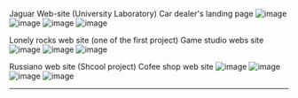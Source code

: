 Jaguar Web-site (University Laboratory)
Car dealer's landing page
![image](https://github.com/user-attachments/assets/49b00454-a74d-4312-a357-fbda8ae17f48)
![image](https://github.com/user-attachments/assets/578ba28a-22bf-4c91-b643-7deafcd15101)
![image](https://github.com/user-attachments/assets/2302b344-c282-4f8c-8b73-979acb077b52)
![image](https://github.com/user-attachments/assets/8dc4967f-0df2-4a17-beb8-b4bd9b8c2f1e)

Lonely rocks web site (one of the first project)
Game studio webs site
![image](https://github.com/user-attachments/assets/7e361be5-58d4-4bb1-9cff-36956837bf2a)
![image](https://github.com/user-attachments/assets/bbd5730b-ebfe-442a-9bf8-d9acc4c91857)
![image](https://github.com/user-attachments/assets/c82fd9ef-d7f3-4f41-98e0-f422b1ed5db0)

Russiano web site (Shcool project)
Cofee shop web site
![image](https://github.com/user-attachments/assets/48b07ace-c925-462e-9f8f-c36bcd46defe)
![image](https://github.com/user-attachments/assets/bc66946e-87db-4147-8051-3c184eb6eb55)
![image](https://github.com/user-attachments/assets/85498e19-99d4-4a60-9976-e3f49eb914f7)
![image](https://github.com/user-attachments/assets/54b7547a-04ac-410f-8d4b-b841e42b2aac)

-------------------------------------------------------------------------------------------------------------

